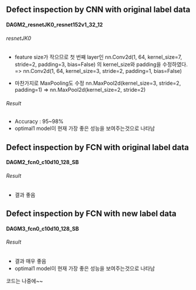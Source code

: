 
## Defect inspection by CNN with original label data
#### DAGM2_resnetJK0_resnet152v1_32_12
###### resnetJK0
* feature size가 작으므로 첫 번째 layer인
nn.Conv2d(1, 64, kernel_size=7, stride=2, padding=3, bias=False) 
의 kernel_size와 padding을 수정하였다.
=> nn.Conv2d(1, 64, kernel_size=3, stride=2, padding=1, bias=False) 

* 마찬가지로 MaxPooling도 수정
nn.MaxPool2d(kernel_size=3, stride=2, padding=1) 
=> nn.MaxPool2d(kernel_size=2, stride=2)

###### Result
* Accuracy : 95~98%
* optimal1 model이 현재 가장 좋은 성능을 보여주는것으로 나타남


## Defect inspection by FCN with original label data
#### DAGM2_fcn0_c10d10_128_SB
###### Result
* 결과 좋음



## Defect inspection by FCN with new label data
#### DAGM3_fcn0_c10d10_128_SB
###### Result
* 결과 매우 좋음
* optimal1 model이 현재 가장 좋은 성능을 보여주는것으로 나타남


코드는 나중에~~
